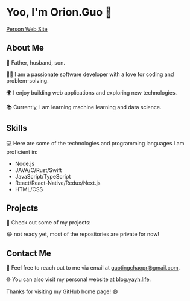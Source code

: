 # Yoo, I'm Orion.Guo 👋

[Person Web Site ](https://me.bitedance.fun)

## About Me

👨 Father, husband, son.

👨‍💻 I am a passionate software developer with a love for coding and problem-solving.

🌍 I enjoy building web applications and exploring new technologies.

📚 Currently, I am learning machine learning and data science.

## Skills

💻 Here are some of the technologies and programming languages I am proficient in:

- Node.js
- JAVA/C/Rust/Swift
- JavaScript/TypeScript
- React/React-Native/Redux/Next.js
- HTML/CSS


## Projects

🚀 Check out some of my projects:

😂 not ready yet, most of the repositories are private for now!

## Contact Me

📧 Feel free to reach out to me via email at [guotingchaopr@gmail.com](guotingchaopr@gmail.com).

🌐 You can also visit my personal website at [blog.yayh.life](https://blog.yayh.life).

Thanks for visiting my GitHub home page! 😄
